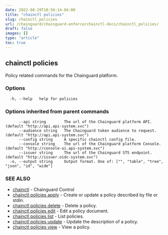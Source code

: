 ```yaml
---
date: 2022-08-29T10:58:14-04:00
title: "chainctl policies"
slug: chainctl_policies
url: /chainguard/chainguard-enforce/chainctl-docs/chainctl_policies/
draft: false
images: []
type: "article"
toc: true
---
```

## chainctl policies

Policy related commands for the Chainguard platform.

### Options

```
  -h, --help   help for policies
```

### Options inherited from parent commands

```
      --api string        The url of the Chainguard platform API. (default "http://api.api-system.svc")
      --audience string   The Chainguard token audience to request. (default "http://api.api-system.svc")
      --config string     A specific chainctl config file.
      --console string    The url of the Chainguard platform Console. (default "http://console-ui.api-system.svc")
      --issuer string     The url of the Chainguard STS endpoint. (default "http://issuer.oidc-system.svc")
  -o, --output string     Output format. One of: ["", "table", "tree", "json", "id", "wide"]
```

### SEE ALSO

* [chainctl](/chainguard/chainguard-enforce/chainctl-docs/chainctl/)	 - Chainguard Control
* [chainctl policies apply](/chainguard/chainguard-enforce/chainctl-docs/chainctl_policies_apply/)	 - Create or update a policy described by file or stdin.
* [chainctl policies delete](/chainguard/chainguard-enforce/chainctl-docs/chainctl_policies_delete/)	 - Delete a policy.
* [chainctl policies edit](/chainguard/chainguard-enforce/chainctl-docs/chainctl_policies_edit/)	 - Edit a policy document.
* [chainctl policies list](/chainguard/chainguard-enforce/chainctl-docs/chainctl_policies_list/)	 - List policies.
* [chainctl policies update](/chainguard/chainguard-enforce/chainctl-docs/chainctl_policies_update/)	 - Update the description of a policy.
* [chainctl policies view](/chainguard/chainguard-enforce/chainctl-docs/chainctl_policies_view/)	 - View a policy.

